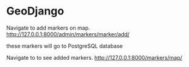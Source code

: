 # GeoDjango

Navigate to add markers on map.
	http://127.0.0.1:8000/admin/markers/marker/add/  


these markers will go to PostgreSQL database 

Navigate to to see added markers.
	http://127.0.0.1:8000/markers/map/
